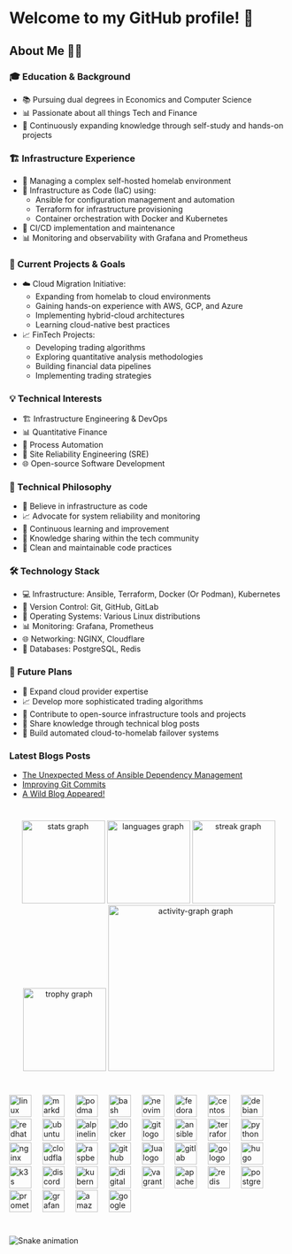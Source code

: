# Welcome to my GitHub profile! :wave:

## About Me 👨‍💻

### 🎓 Education & Background

- 📚 Pursuing dual degrees in Economics and Computer Science
- 📊 Passionate about all things Tech and Finance
- 🌱 Continuously expanding knowledge through self-study and hands-on projects

### 🏗️ Infrastructure Experience

- 🔧 Managing a complex self-hosted homelab environment
- 🤖 Infrastructure as Code (IaC) using:
  - Ansible for configuration management and automation
  - Terraform for infrastructure provisioning
  - Container orchestration with Docker and Kubernetes
- 🔄 CI/CD implementation and maintenance
- 📊 Monitoring and observability with Grafana and Prometheus

### 🚀 Current Projects & Goals

- ☁️ Cloud Migration Initiative:
  - Expanding from homelab to cloud environments
  - Gaining hands-on experience with AWS, GCP, and Azure
  - Implementing hybrid-cloud architectures
  - Learning cloud-native best practices
- 📈 FinTech Projects:
  - Developing trading algorithms
  - Exploring quantitative analysis methodologies
  - Building financial data pipelines
  - Implementing trading strategies

### 💡 Technical Interests

- 🏗️ Infrastructure Engineering & DevOps
- 📊 Quantitative Finance
- 🤖 Process Automation
- 🔐 Site Reliability Engineering (SRE)
- 🌐 Open-source Software Development

### 💼 Technical Philosophy

- 🎯 Believe in infrastructure as code
- 📈 Advocate for system reliability and monitoring
- 🔄 Continuous learning and improvement
- 🤝 Knowledge sharing within the tech community
- 🎨 Clean and maintainable code practices

### 🛠️ Technology Stack

- 💻 Infrastructure: Ansible, Terraform, Docker (Or Podman), Kubernetes
- 🔄 Version Control: Git, GitHub, GitLab
- 🐧 Operating Systems: Various Linux distributions
- 📊 Monitoring: Grafana, Prometheus
- 🌐 Networking: NGINX, Cloudflare
- 💾 Databases: PostgreSQL, Redis

### 🎯 Future Plans

- 🚀 Expand cloud provider expertise
- 📈 Develop more sophisticated trading algorithms
- 🤝 Contribute to open-source infrastructure tools and projects
- 📝 Share knowledge through technical blog posts
- 🔄 Build automated cloud-to-homelab failover systems

### Latest Blogs Posts

<!-- BLOG-POST-LIST:START -->

- [The Unexpected Mess of Ansible Dependency Management](https://zags.dev/posts/ansible-dependency-problems/)
- [Improving Git Commits](https://zags.dev/posts/improving-git-commits/)
- [A Wild Blog Appeared!](https://zags.dev/posts/a-wild-blog-appeared/)
<!-- BLOG-POST-LIST:END -->

###

<br clear="both">

<div align="center">
  <img src="https://github-readme-stats.vercel.app/api?username=syaghoubi00&hide_title=false&hide_rank=true&show_icons=true&include_all_commits=true&count_private=true&disable_animations=false&theme=github_dark&locale=en&hide_border=true&order=1" height="150" alt="stats graph"  />
  <img src="https://github-readme-stats.vercel.app/api/top-langs?username=syaghoubi00&locale=en&hide_title=false&layout=compact&card_width=320&langs_count=6&theme=github_dark&hide_border=true&order=2" height="150" alt="languages graph"  />
  <img src="https://streak-stats.demolab.com?user=syaghoubi00&locale=en&mode=daily&theme=github_dark&hide_border=true&border_radius=5&date_format=%5BY%20%5DM%20j&order=3" height="150" alt="streak graph"  />
  <img src="https://github-profile-trophy.vercel.app?username=syaghoubi00&theme=darkhub&column=-1&row=1&margin-w=8&margin-h=8&no-bg=true&no-frame=true&order=4" height="150" alt="trophy graph"  />
  <img src="https://github-readme-activity-graph.vercel.app/graph?username=syaghoubi00&radius=16&theme=github-dark&area=true&order=5&hide_border=true" height="300" alt="activity-graph graph"  />
</div>

###

<br clear="both">

<div align="left">
  <img src="https://cdn.jsdelivr.net/gh/devicons/devicon/icons/linux/linux-original.svg" height="40" alt="linux logo"  />
  <img width="12" />
  <img src="https://cdn.jsdelivr.net/gh/devicons/devicon/icons/markdown/markdown-original.svg" height="40" alt="markdown logo"  />
  <img width="12" />
  <img src="https://cdn.jsdelivr.net/gh/devicons/devicon/icons/podman/podman-original.svg" height="40" alt="podman logo"  />
  <img width="12" />
  <img src="https://cdn.simpleicons.org/gnubash/4EAA25" height="40" alt="bash logo"  />
  <img width="12" />
  <img src="https://cdn.simpleicons.org/neovim/57A143" height="40" alt="neovim logo"  />
  <img width="12" />
  <img src="https://cdn.jsdelivr.net/gh/devicons/devicon/icons/fedora/fedora-original.svg" height="40" alt="fedora logo"  />
  <img width="12" />
  <img src="https://cdn.jsdelivr.net/gh/devicons/devicon/icons/centos/centos-original.svg" height="40" alt="centos logo"  />
  <img width="12" />
  <img src="https://cdn.jsdelivr.net/gh/devicons/devicon/icons/debian/debian-original.svg" height="40" alt="debian logo"  />
  <img width="12" />
  <img src="https://cdn.jsdelivr.net/gh/devicons/devicon/icons/redhat/redhat-original.svg" height="40" alt="redhat logo"  />
  <img width="12" />
  <img src="https://cdn.simpleicons.org/ubuntu/E95420" height="40" alt="ubuntu logo"  />
  <img width="12" />
  <img src="https://cdn.simpleicons.org/alpinelinux/0D597F" height="40" alt="alpinelinux logo"  />
  <img width="12" />
  <img src="https://cdn.jsdelivr.net/gh/devicons/devicon/icons/docker/docker-original.svg" height="40" alt="docker logo"  />
  <img width="12" />
  <img src="https://cdn.jsdelivr.net/gh/devicons/devicon/icons/git/git-original.svg" height="40" alt="git logo"  />
  <img width="12" />
  <img src="https://cdn.jsdelivr.net/gh/devicons/devicon/icons/ansible/ansible-original.svg" height="40" alt="ansible logo"  />
  <img width="12" />
  <img src="https://cdn.jsdelivr.net/gh/devicons/devicon/icons/terraform/terraform-original.svg" height="40" alt="terraform logo"  />
  <img width="12" />
  <img src="https://cdn.jsdelivr.net/gh/devicons/devicon/icons/python/python-original.svg" height="40" alt="python logo"  />
  <img width="12" />
  <img src="https://cdn.jsdelivr.net/gh/devicons/devicon/icons/nginx/nginx-original.svg" height="40" alt="nginx logo"  />
  <img width="12" />
  <img src="https://cdn.simpleicons.org/cloudflare/F38020" height="40" alt="cloudflare logo"  />
  <img width="12" />
  <img src="https://cdn.jsdelivr.net/gh/devicons/devicon/icons/raspberrypi/raspberrypi-original.svg" height="40" alt="raspberrypi logo"  />
  <img width="12" />
  <img src="https://cdn.jsdelivr.net/gh/devicons/devicon/icons/github/github-original.svg" height="40" alt="github logo"  />
  <img width="12" />
  <img src="https://cdn.jsdelivr.net/gh/devicons/devicon/icons/lua/lua-original.svg" height="40" alt="lua logo"  />
  <img width="12" />
  <img src="https://cdn.jsdelivr.net/gh/devicons/devicon/icons/gitlab/gitlab-original.svg" height="40" alt="gitlab logo"  />
  <img width="12" />
  <img src="https://cdn.jsdelivr.net/gh/devicons/devicon/icons/go/go-original.svg" height="40" alt="go logo"  />
  <img width="12" />
  <img src="https://cdn.jsdelivr.net/gh/devicons/devicon/icons/hugo/hugo-original.svg" height="40" alt="hugo logo"  />
  <img width="12" />
  <img src="https://cdn.jsdelivr.net/gh/devicons/devicon/icons/k3s/k3s-original.svg" height="40" alt="k3s logo"  />
  <img width="12" />
  <img src="https://cdn.simpleicons.org/discord/5865F2" height="40" alt="discord logo"  />
  <img width="12" />
  <img src="https://cdn.jsdelivr.net/gh/devicons/devicon/icons/kubernetes/kubernetes-plain.svg" height="40" alt="kubernetes logo"  />
  <img width="12" />
  <img src="https://cdn.jsdelivr.net/gh/devicons/devicon/icons/digitalocean/digitalocean-original.svg" height="40" alt="digitalocean logo"  />
  <img width="12" />
  <img src="https://cdn.jsdelivr.net/gh/devicons/devicon/icons/vagrant/vagrant-original.svg" height="40" alt="vagrant logo"  />
  <img width="12" />
  <img src="https://cdn.simpleicons.org/apache/D22128" height="40" alt="apache logo"  />
  <img width="12" />
  <img src="https://cdn.jsdelivr.net/gh/devicons/devicon/icons/redis/redis-original.svg" height="40" alt="redis logo"  />
  <img width="12" />
  <img src="https://cdn.jsdelivr.net/gh/devicons/devicon/icons/postgresql/postgresql-original.svg" height="40" alt="postgresql logo"  />
  <img width="12" />
  <img src="https://cdn.jsdelivr.net/gh/devicons/devicon/icons/prometheus/prometheus-original.svg" height="40" alt="prometheus logo"  />
  <img width="12" />
  <img src="https://cdn.jsdelivr.net/gh/devicons/devicon/icons/grafana/grafana-original.svg" height="40" alt="grafana logo"  />
  <img width="12" />
  <img src="https://cdn.jsdelivr.net/gh/devicons/devicon/icons/amazonwebservices/amazonwebservices-line-wordmark.svg" height="40" alt="amazonwebservices logo"  />
  <img width="12" />
  <img src="https://cdn.jsdelivr.net/gh/devicons/devicon/icons/googlecloud/googlecloud-original.svg" height="40" alt="googlecloud logo"  />
</div>

###

<br clear="both">

<img src="https://raw.githubusercontent.com/syaghoubi00/syaghoubi00/output/snake.svg" alt="Snake animation" />

###
